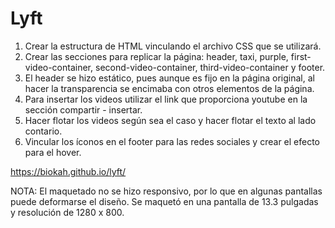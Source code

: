 # Lyft

1. Crear la estructura de HTML vinculando el archivo CSS que se utilizará.
2. Crear las secciones para replicar la página: header, taxi, purple, first-video-container, second-video-container, third-video-container y footer.
3. El header se hizo estático, pues aunque es fijo en la página original, al hacer la transparencia se encimaba con otros elementos de la página.  
4. Para insertar los videos utilizar el link que proporciona youtube en la sección compartir - insertar. 
5. Hacer flotar los videos según sea el caso y hacer flotar el texto al lado contario.
6. Vincular los íconos en el footer para las redes sociales y crear el efecto para el hover. 

https://biokah.github.io/lyft/

NOTA: El maquetado no se hizo responsivo, por lo que en algunas pantallas puede deformarse el diseño. Se maquetó en una pantalla de 13.3 pulgadas y resolución de 1280 x 800.